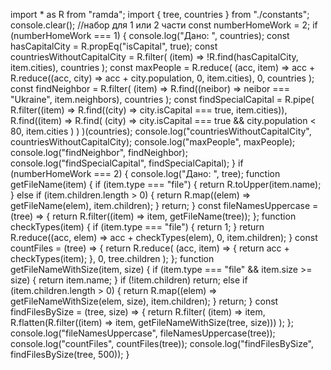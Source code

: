 import \* as R from "ramda";
import { tree, countries } from "./constants";
console.clear();
//набор для 1 или 2 части
const numberHomeWork = 2;
if (numberHomeWork === 1) {
console.log("Дано: ", countries);
const hasCapitalCity = R.propEq("isCapital", true);
const countriesWithoutCapitalCity = R.filter(
(item) => !R.find(hasCapitalCity, item.cities),
countries
);
const maxPeople = R.reduce(
(acc, item) =>
acc + R.reduce((acc, city) => acc + city.population, 0, item.cities),
0,
countries
);
const findNeighbor = R.filter(
(item) => R.find((neibor) => neibor === "Ukraine", item.neighbors),
countries
);
const findSpecialCapital = R.pipe(
R.filter((item) => R.find((city) => city.isCapital === true, item.cities)),
R.find((item) =>
R.find(
(city) => city.isCapital === true && city.population < 80,
item.cities
)
)
)(countries);
console.log("countriesWithoutCapitalCity", countriesWithoutCapitalCity);
console.log("maxPeople", maxPeople);
console.log("findNeighbor", findNeighbor);
console.log("findSpecialCapital", findSpecialCapital);
}
if (numberHomeWork === 2) {
console.log("Дано: ", tree);
function getFileName(item) {
if (item.type === "file") {
return R.toUpper(item.name);
} else if (item.children.length > 0) {
return R.map((elem) => getFileName(elem), item.children);
}
return;
}
const fileNamesUppercase = (tree) => {
return R.filter((item) => item, getFileName(tree));
};
function checkTypes(item) {
if (item.type === "file") {
return 1;
}
return R.reduce((acc, elem) => acc + checkTypes(elem), 0, item.children);
}
const countFiles = (tree) => {
return R.reduce(
(acc, item) => {
return acc + checkTypes(item);
},
0,
tree.children
);
};
function getFileNameWithSize(item, size) {
if (item.type === "file" && item.size >= size) {
return item.name;
}
if (!item.children) return;
else if (item.children.length > 0) {
return R.map((elem) => getFileNameWithSize(elem, size), item.children);
}
return;
}
const findFilesBySize = (tree, size) => {
return R.filter(
(item) => item,
R.flatten(R.filter((item) => item, getFileNameWithSize(tree, size)))
);
};
console.log("fileNamesUppercase", fileNamesUppercase(tree));
console.log("countFiles", countFiles(tree));
console.log("findFilesBySize", findFilesBySize(tree, 500));
}
